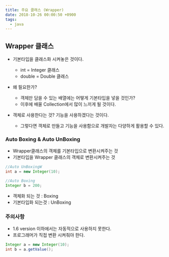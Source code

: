 ```yaml
---
title: 주요 클래스 (Wrapper)
date: 2018-10-26 00:00:50 +0900
tags:
  - java
---
```

## Wrapper 클래스
- 기본타입을 클래스화 시켜놓은 것이다.
  - int = Integer 클래스
  - double = Double 클래스

- 왜 필요한가?
  - 객체만 담을 수 있는 배열에는 어떻게 기본타입을 넣을 것인가?
  - 이후에 배울 Collection에서 많이 느끼게 될 것이다.

- 객체로 사용한다는 것? 기능을 사용하겠다는 것이다.
  - 그렇다면 객체로 만들고 기능을 사용함으로 개발자는 다양하게 활용할 수 있다.

### Auto Boxing & Auto UnBoxing
- Wrapper클래스의 객체를 기본타입으로 변환시켜주는 것
- 기본타입을 Wrapper 클래스의 객체로 변환시켜주는 것

```java
//Auto UnBoxingW
int a = new Integer(10);

//Auto Boxing
Integer b = 200;
```

- 객체화 되는 것 : Boxing
- 기본타입화 되는것 : UnBoxing

### 주의사항
- 1.6 version  이하에서는 자동적으로 사용하지 못한다.
- 프로그래머가 직접 변환 시켜줘야 한다.

```java
Integer a = new Integer(10);
int b = a.getValue();
```



